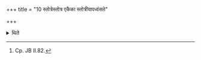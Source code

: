 +++
title = "10 स्तोत्रेस्तोत्र एकैका स्तोत्रीयापध्वंसते"

+++

<details><summary>थिते</summary>

10. From every Stotra of the normal paradigm one verse is dropped.[^1]  

[^1]: Cp. JB II.82. 
</details>
